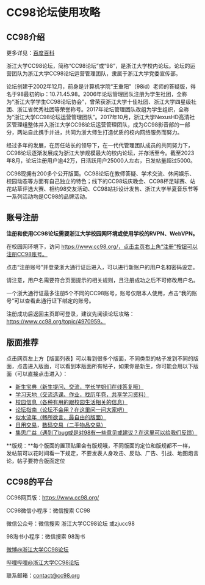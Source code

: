 # CC98论坛使用攻略
## CC98介绍
更多详见：[百度百科](https://baike.baidu.com/item/cc98/3410558)

浙江大学CC98论坛，简称“CC98论坛”或“98”，是浙江大学校内论坛。论坛的运营团队为浙江大学CC98论坛运营管理团队，隶属于浙江大学党委宣传部。

论坛创建于2002年12月，前身是计算机学院“王重阳”（98id）老师的答疑版，得名于98最初的ip：10.71.45.98。2006年论坛管理团队注册为学生社团，全称为“浙江大学学生CC98论坛协会”，曾荣获浙江大学十佳社团、浙江大学四星级社团、浙江省优秀社团等荣誉称号。2017年论坛管理团队改组为学生组织，全称为“浙江大学CC98论坛运营管理团队”。2017年10月，浙江大学NexusHD高清社区管理组整体并入浙江大学CC98论坛运营管理团队，成为CC98影音部的一部分，两站自此携手并进，共同为浙大师生打造优质的校内网络服务而努力。

经过多年的发展，在历任站长的领导下，在一代代管理团队成员的共同努力下，CC98论坛逐渐发展成为浙江大学规模最大的校内论坛，并存活至今。截至2023年8月，论坛注册用户逾42万，日活跃用户25000人左右，日发帖量超过5000。

CC98现拥有200多个公开版面。CC98论坛在教师答疑、学术交流、休闲娱乐、校园动态等方面有自己独立的特色；线下的CC98坛庆晚会、CC98杯足球赛、站花站草评选大赛、相约98交友活动、CC98站衫设计发售、浙江大学半夏音乐节等一系列活动均是CC98的品牌活动。

## 账号注册
**注册和使用CC98论坛需要浙江大学校园网环境或使用学校的RVPN、WebVPN。**

在校园网环境下，访问 https://www.cc98.org/，点击主页右上角“注册”按钮可以注册CC98账号。

点击“注册账号”并登录浙大通行证后进入，可以进行新账户的用户名和密码设定。

请注意，用户名需要符合页面提示的相关规则，且注册成功之后不可修改用户名。

一个浙大通行证最多注册5个不同的CC98账号，账号仅限本人使用，点击“我的账号”可以查看此通行证下绑定的账号。

注册成功后返回主页即可登录，建议先阅读论坛攻略：https://www.cc98.org/topic/4970959。

## 版面推荐
点击网页左上方【版面列表】可以看到很多个版面，不同类型的帖子发到不同的版面，点击进入版面，可以看到本版面所有帖子，如果你是新生，你可能会用以下版面（可以直接点击进入）：

- [新生宝典（新生提问、交流，学长学姐们在线答复哦）](https://www.cc98.org/board/198)
- [学习天地（交流选课、作业，找历年卷，共享学习资料）](https://www.cc98.org/board/68)
- [校园信息（各种有用的跟校园生活相关的信息）](https://www.cc98.org/board/100)
- [论坛指南（论坛不会用？在这里问一问大家吧）](https://www.cc98.org/board/184)
- [似水流年（畅所欲言，最自由的版面）](https://www.cc98.org/board/758)
- [日用交易](/board/80)，[数码交易（二手物品交易）](https://www.cc98.org/board/562)
- [集思广益（遇到了bug或是对98有一些意见或建议？在这里可以给我们反馈）](https://www.cc98.org/board/326)

**版规：**每个版面的置顶贴里会有版规哦，不同版面的定位和版规都不一样，发帖前可以花时间看一下规定，不要发表人身攻击、反动、广告、引战、地图炮言论，帖子要符合版面定位

## CC98的平台
CC98网页版：https://www.cc98.org/

CC98微信小程序：微信搜索 CC98

微信公众号：微信搜索 浙江大学CC98论坛 或zjucc98

98淘书小程序：微信搜索 98淘书

[微博@浙江大学CC98论坛](https://weibo.com/zjucc98)

[哔哩哔哩@浙江大学CC98论坛](https://space.bilibili.com/222288454)

联系邮箱：contact@cc98.org

